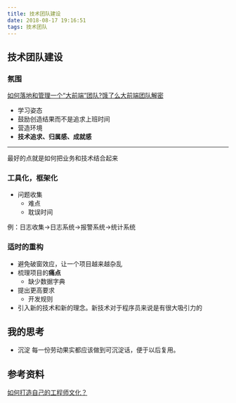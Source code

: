 ```yaml
---
title: 技术团队建设
date: 2018-08-17 19:16:51
tags: 技术团队
---
```


## 技术团队建设

### 氛围
[如何落地和管理一个“大前端”团队?饿了么大前端团队解密](https://mp.weixin.qq.com/s?__biz=MjM5MDE0Mjc4MA==&mid=2650995610&idx=1&sn=d44ad482dc30a3eae727571f2630a348)

- 学习姿态
- 鼓励创造结果而不是追求上班时间
- 营造环境
- **技术追求、归属感、成就感**

------

最好的点就是如何把业务和技术结合起来
### 工具化，框架化
- 问题收集
    - 难点
    - 耽误时间

例：日志收集->日志系统->报警系统->统计系统
### 适时的重构
- 避免破窗效应，让一个项目越来越杂乱
- 梳理项目的**痛点**
    - 缺少数据字典
- 提出更高要求
    - 开发规则
- 引入新的技术和新的理念。新技术对于程序员来说是有很大吸引力的

## 我的思考
- 沉淀
每一份劳动果实都应该做到可沉淀话，便于以后复用。
## 参考资料
[如何打造自己的工程师文化？](https://mp.weixin.qq.com/s?__biz=MjM5MDE0Mjc4MA==&mid=2650995546&idx=2&sn=62e6adbc0ac75ff400d37a7b6ac924b5)